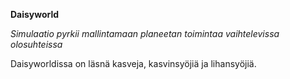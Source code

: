 
**Daisyworld**

*Simulaatio pyrkii mallintamaan planeetan toimintaa vaihtelevissa olosuhteissa*

Daisyworldissa on läsnä kasveja, kasvinsyöjiä ja lihansyöjiä. 